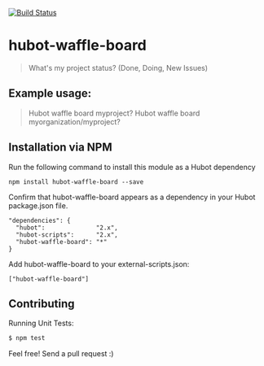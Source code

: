 [![Build Status](https://travis-ci.org/betterup/hubot-waffle-board.svg?branch=master)](https://travis-ci.org/betterup/hubot-waffle-board)

# hubot-waffle-board

> What's my project status? (Done, Doing, New Issues)

## Example usage:
> Hubot waffle board myproject?
> Hubot waffle board myorganization/myproject?

## Installation via NPM

Run the following command to install this module as a Hubot dependency

```
npm install hubot-waffle-board --save
```

Confirm that hubot-waffle-board appears as a dependency in your Hubot package.json file.

```
"dependencies": {
  "hubot":              "2.x",
  "hubot-scripts":      "2.x",
  "hubot-waffle-board": "*"
}
```

Add hubot-waffle-board to your external-scripts.json:

```
["hubot-waffle-board"]
```

## Contributing

Running Unit Tests:
```bash
$ npm test
```

Feel free! Send a pull request :)

